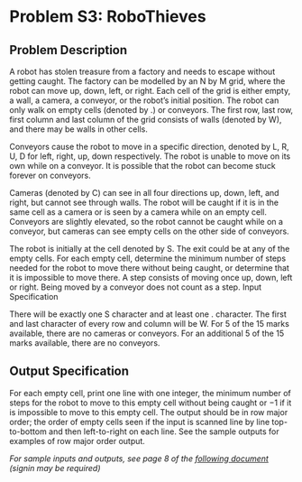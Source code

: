 
# Problem S3: RoboThieves

## Problem Description

A robot has stolen treasure from a factory and needs to escape without getting caught. The factory
can be modelled by an N by M grid, where the robot can move up, down, left, or right.
Each cell of the grid is either empty, a wall, a camera, a conveyor, or the robot’s initial position.
The robot can only walk on empty cells (denoted by .) or conveyors. The first row, last row, first
column and last column of the grid consists of walls (denoted by W), and there may be walls in
other cells.

Conveyors cause the robot to move in a specific direction, denoted by L, R, U, D for left, right, up,
down respectively. The robot is unable to move on its own while on a conveyor. It is possible that
the robot can become stuck forever on conveyors.

Cameras (denoted by C) can see in all four directions up, down, left, and right, but cannot see
through walls. The robot will be caught if it is in the same cell as a camera or is seen by a camera
while on an empty cell. Conveyors are slightly elevated, so the robot cannot be caught while on a
conveyor, but cameras can see empty cells on the other side of conveyors.

The robot is initially at the cell denoted by S. The exit could be at any of the empty cells. For each
empty cell, determine the minimum number of steps needed for the robot to move there without
being caught, or determine that it is impossible to move there. A step consists of moving once up,
down, left or right. Being moved by a conveyor does not count as a step.
Input Specification

There will be exactly one S character and at least one . character. The first and last character of
every row and column will be W.
For 5 of the 15 marks available, there are no cameras or conveyors.
For an additional 5 of the 15 marks available, there are no conveyors.

## Output Specification
For each empty cell, print one line with one integer, the minimum number of steps for the robot to
move to this empty cell without being caught or −1 if it is impossible to move to this empty cell.
The output should be in row major order; the order of empty cells seen if the input is scanned line
by line top-to-bottom and then left-to-right on each line. See the sample outputs for examples of
row major order output.

*For sample inputs and outputs, see page 8 of the [following document](https://www.cemc.uwaterloo.ca/contests/computing/2018/stage%201/seniorEF.pdf) (signin may be required)*
